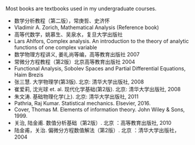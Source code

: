 Most books are textbooks used in my undergraduate courses.

* 数学分析教程（第二版），常庚哲、史济怀
* Vladimir A. Zorich, Mathematical Analysis (Reference book)
* 高等代数学，姚慕生、吴泉水，复旦大学出版社
* Lars Ahlfors, Complex analysis. An introduction to the theory of analytic functions of one complex variable
* 数学物理方程讲义, 姜礼尚等编，高等教育出版社  2007 
* 常微分方程教程（第2版）北京高等教育出版社 2004
* Functional Analysis, Sobolev Spaces and Partial Differential Equations, Haim Brezis
* 张三慧. 大学物理学(第3版).  北京: 清华大学出版社, 2008
* 崔爱莉, 沈光球 et. al. 现代化学基础(第2版). 北京: 清华大学出版社, 2008
* 朱文涛. 基础物理化学(上). 北京: 清华大学出版社, 2011
* Pathria, Raj Kumar. Statistical mechanics. Elsevier, 2016.
* Cover, Thomas M. Elements of information theory. John Wiley \& Sons, 1999.
* 关治, 陆金甫. 数值分析基础（第2版）.  北京 ：高等教育出版社, 2010
* 陆金甫，关治. 偏微分方程数值解法（第2版）. 北京 ：清华大学出版社， 2004
